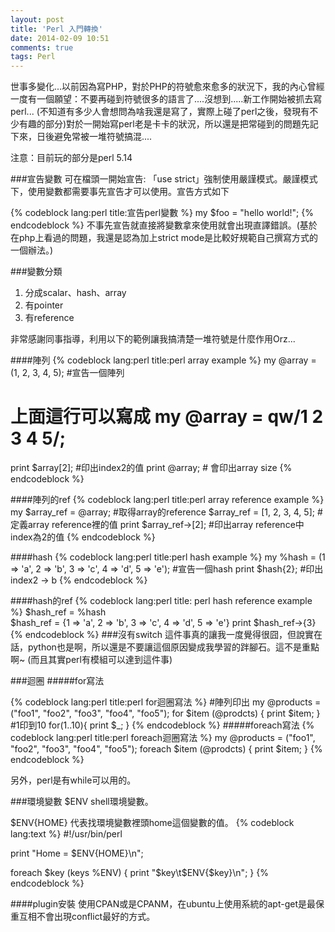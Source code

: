 ```yaml
---
layout: post
title: 'Perl 入門轉換'
date: 2014-02-09 10:51
comments: true
tags: Perl
---
```

世事多變化...以前因為寫PHP，對於PHP的符號愈來愈多的狀況下，我的內心曾經一度有一個願望：不要再碰到符號很多的語言了....沒想到.....新工作開始被抓去寫perl... (不知道有多少人會想問為啥我還是寫了，實際上碰了perl之後，發現有不少有趣的部分)對於一開始寫perl老是卡卡的狀況，所以還是把常碰到的問題先記下來，日後避免常被一堆符號搞混....
<!--more-->
注意：目前玩的部分是perl 5.14

###宣告變數
可在檔頭一開始宣告: 「use strict」強制使用嚴謹模式。嚴謹模式下，使用變數都需要事先宣告才可以使用。宣告方式如下

{% codeblock lang:perl title:宣告perl變數 %}
my $foo = "hello world!";
{% endcodeblock %}
不事先宣告就直接將變數拿來使用就會出現直譯錯誤。(基於在php上看過的問題，我還是認為加上strict mode是比較好規範自己撰寫方式的一個辦法。)

###變數分類
1. 分成scalar、hash、array
2. 有pointer
3. 有reference

非常感謝同事指導，利用以下的範例讓我搞清楚一堆符號是什麼作用Orz...

####陣列
{% codeblock lang:perl title:perl array example %}
my @array = (1, 2, 3, 4, 5); #宣告一個陣列
# 上面這行可以寫成 my @array = qw/1 2 3 4 5/;
print $array[2]; #印出index2的值
print @array;   # 會印出array size
{% endcodeblock %}

####陣列的ref
{% codeblock lang:perl title:perl array reference example %}
my $array_ref = \@array; #取得array的reference
$array_ref = [1, 2, 3, 4, 5]; #定義array reference裡的值
print $array_ref->[2];   #印出array reference中index為2的值
{% endcodeblock %}

####hash
{% codeblock lang:perl title:perl hash example %}
my %hash = (1 => 'a', 2 => 'b', 3 => 'c', 4 => 'd', 5 => 'e'); #宣告一個hash
print $hash{2}; #印出index2 -> b
{% endcodeblock %}

####hash的ref
{% codeblock lang:perl title: perl hash reference example %}
$hash_ref = \%hash     
$hash_ref = {1 => 'a', 2 => 'b', 3 => 'c', 4 => 'd', 5 => 'e'}
print $hash_ref->{3}
{% endcodeblock %}
###沒有switch
這件事真的讓我一度覺得很囧，但說實在話，python也是啊，所以還是不要讓這個原因變成我學習的跘腳石。這不是重點啊~
(而且其實perl有模組可以達到這件事)

###迴圈
#####for寫法

{% codeblock lang:perl title:perl for迴圈寫法 %}
#陣列印出
my @products = ("foo1", "foo2", "foo3", "foo4", "foo5");
for $item (@prodcts)
{
	print $item;
}
#1印到10
for(1..10){
   print $_;
}
{% endcodeblock %}
#####foreach寫法
{% codeblock lang:perl title:perl foreach迴圈寫法 %}
my @products = ("foo1", "foo2", "foo3", "foo4", "foo5");
foreach $item (@prodcts)
{
	print $item;
}
{% endcodeblock %}

另外，perl是有while可以用的。

###環境變數
$ENV shell環境變數。

$ENV{HOME} 代表找環境變數裡頭home這個變數的值。
{% codeblock lang:text %}
#!/usr/bin/perl

print "Home = $ENV{HOME}\n";

foreach $key (keys %ENV)
{
     print "$key\t$ENV{$key}\n";
}
{% endcodeblock %}

####plugin安裝
使用CPAN或是CPANM，在ubuntu上使用系統的apt-get是最保重互相不會出現conflict最好的方式。